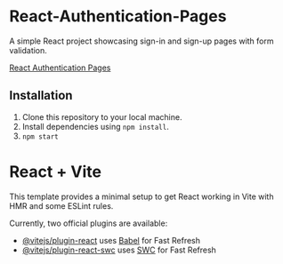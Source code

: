 # React-Authentication-Pages

A simple React project showcasing sign-in and sign-up pages with form validation.

[React Authentication Pages](https://login-5c8fd.web.app/)

## Installation
1. Clone this repository to your local machine.
2. Install dependencies using `npm install`.
3. `npm start`

# React + Vite

This template provides a minimal setup to get React working in Vite with HMR and some ESLint rules.

Currently, two official plugins are available:

- [@vitejs/plugin-react](https://github.com/vitejs/vite-plugin-react/blob/main/packages/plugin-react/README.md) uses [Babel](https://babeljs.io/) for Fast Refresh
- [@vitejs/plugin-react-swc](https://github.com/vitejs/vite-plugin-react-swc) uses [SWC](https://swc.rs/) for Fast Refresh
